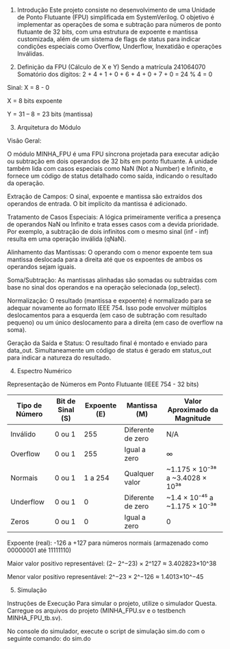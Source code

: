 
1. Introdução
Este projeto consiste no desenvolvimento de uma Unidade de Ponto Flutuante (FPU) simplificada em SystemVerilog. O objetivo é implementar as operações de soma e subtração para números de ponto flutuante de 32 bits, com uma estrutura de expoente e mantissa customizada, além de um sistema de flags de status para indicar condições especiais como Overflow, Underflow, Inexatidão e operações Inválidas.

2. Definição da FPU (Cálculo de X e Y)
Sendo a matrícula 241064070
Somatório dos dígitos: 2 + 4 + 1 + 0 + 6 + 4 + 0 + 7 + 0 = 24 % 4 = 0

Sinal: X = 8 - 0

X = 8 bits expoente

Y = 31 – 8 = 23 bits (mantissa)

3. Arquitetura do Módulo

Visão Geral:

O módulo MINHA_FPU é uma FPU síncrona projetada para executar adição ou subtração em dois operandos de 32 bits em ponto flutuante. A unidade também lida com casos especiais como NaN (Not a Number) e Infinito, e fornece um código de status detalhado como saída, indicando o resultado da operação.

Extração de Campos: O sinal, expoente e mantissa são extraídos dos operandos de entrada. O bit implícito da mantissa é adicionado.

Tratamento de Casos Especiais: A lógica primeiramente verifica a presença de operandos NaN ou Infinito e trata esses casos com a devida prioridade. Por exemplo, a subtração de dois infinitos com o mesmo sinal (inf - inf) resulta em uma operação inválida (qNaN).

Alinhamento das Mantissas: O operando com o menor expoente tem sua mantissa deslocada para a direita até que os expoentes de ambos os operandos sejam iguais.

Soma/Subtração: As mantissas alinhadas são somadas ou subtraídas com base no sinal dos operandos e na operação selecionada (op_select).

Normalização: O resultado (mantissa e expoente) é normalizado para se adequar novamente ao formato IEEE 754. Isso pode envolver múltiplos deslocamentos para a esquerda (em caso de subtração com resultado pequeno) ou um único deslocamento para a direita (em caso de overflow na soma).

Geração da Saída e Status: O resultado final é montado e enviado para data_out. Simultaneamente um código de status é gerado em status_out para indicar a natureza do resultado.

4. Espectro Numérico

Representação de Números em Ponto Flutuante (IEEE 754 - 32 bits)

| Tipo de Número      | Bit de Sinal (S) | Expoente (E) | Mantissa (M)         | Valor Aproximado da Magnitude                       |
|---------------------|------------------|--------------|----------------------|-----------------------------------------------------|
| Inválido            | 0 ou 1           | 255          | Diferente de zero    | N/A                                                 |
| Overflow            | 0 ou 1           | 255          | Igual a zero         | ∞                                                   |
| Normais             | 0 ou 1           | 1 a 254      | Qualquer valor       | ~1.175 × 10⁻³⁸ a ~3.4028 × 10³⁸                     |
| Underflow           | 0 ou 1           | 0            | Diferente de zero    | ~1.4 × 10⁻⁴⁵ a ~1.175 × 10⁻³⁸                       |
| Zeros               | 0 ou 1           | 0            | Igual a zero         | 0                                                   |


Expoente (real): -126 a +127 para números normais (armazenado como 00000001 até 11111110)

Maior valor positivo representável: (2− 2^−23) × 2^127 ≈ 3.402823×10^38
 
Menor valor positivo representável: 2^−23 × 2^−126 ≈ 1.4013×10^−45

5. Simulação
   
Instruções de Execução
Para simular o projeto, utilize o simulador  Questa. Carregue os arquivos do projeto (MINHA_FPU.sv e o testbench MINHA_FPU_tb.sv).

No console do simulador, execute o script de simulação sim.do com o seguinte comando:
do sim.do

